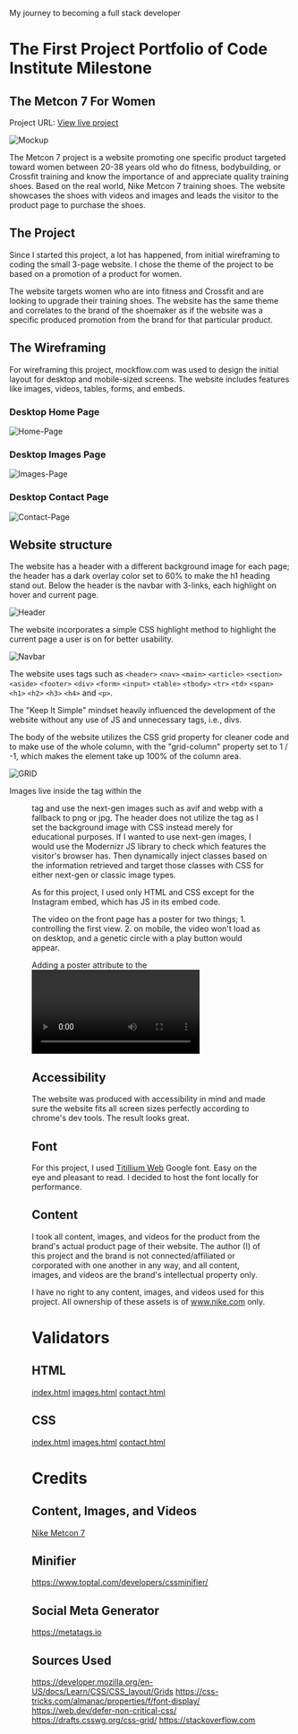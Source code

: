 My journey to becoming a full stack developer
# The First Project Portfolio of Code Institute Milestone

## The Metcon 7 For Women

Project URL: [View live project](https://mtraveller.github.io/mt-product-promo/index.html "The Website")

![Mockup](https://github.com/MTraveller/mt-product-promo/blob/cf7fca20041fcb57f4034bf3fd174c1e5b3d7fd1/rm-img/the-metcon-7-website-mockup.jpg)

The Metcon 7 project is a website promoting one specific product targeted toward women between 20-38 years old who do fitness, bodybuilding, or Crossfit training and know the importance of and appreciate quality training shoes. Based on the real world, Nike Metcon 7 training shoes. The website showcases the shoes with videos and images and leads the visitor to the product page to purchase the shoes.

## The Project

Since I started this project, a lot has happened, from initial wireframing to coding the small 3-page website. I chose the theme of the project to be based on a promotion of a product for women.

The website targets women who are into fitness and Crossfit and are looking to upgrade their training shoes. The website has the same theme and correlates to the brand of the shoemaker as if the website was a specific produced promotion from the brand for that particular product.

## The Wireframing

For wireframing this project, mockflow.com was used to design the initial layout for desktop and mobile-sized screens. The website includes features like images, videos, tables, forms, and embeds.

### Desktop Home Page
![Home-Page](https://github.com/MTraveller/mt-product-promo/blob/be61291ce2195e37904c28d619390553e126686a/rm-img/home-page.png)
### Desktop Images Page
![Images-Page](https://github.com/MTraveller/mt-product-promo/blob/be61291ce2195e37904c28d619390553e126686a/rm-img/images-page.png)
### Desktop Contact Page
![Contact-Page](https://github.com/MTraveller/mt-product-promo/blob/be61291ce2195e37904c28d619390553e126686a/rm-img/contact-page.png)

## Website structure

The website has a header with a different background image for each page; the header has a dark overlay color set to 60% to make the h1 heading stand out. Below the header is the navbar with 3-links, each highlight on hover and current page.

![Header](https://github.com/MTraveller/mt-product-promo/blob/cf7fca20041fcb57f4034bf3fd174c1e5b3d7fd1/rm-img/header.jpg)

The website incorporates a simple CSS highlight method to highlight the current page a user is on for better usability.

![Navbar](https://github.com/MTraveller/mt-product-promo/blob/cf7fca20041fcb57f4034bf3fd174c1e5b3d7fd1/rm-img/navbar.jpg)

The website uses tags such as `<header>` `<nav>` `<main>` `<article>` `<section>` `<aside>` `<footer>` `<div>` `<form>` `<input>` `<table>` `<tbody>` `<tr>` `<td>` `<span>` `<h1>` `<h2>` `<h3>` `<h4>` and `<p>`.

The "Keep It Simple" mindset heavily influenced the development of the website without any use of JS and unnecessary tags, i.e., divs.

The body of the website utilizes the CSS grid property for cleaner code and to make use of the whole column, with the "grid-column" property set to 1 / -1, which makes the element take up 100% of the column area.

![GRID](https://github.com/MTraveller/mt-product-promo/blob/cf7fca20041fcb57f4034bf3fd174c1e5b3d7fd1/rm-img/grid-element-100-percent.jpg)

Images live inside the <picture> tag within the <figure> tag and use the next-gen images such as avif and webp with a fallback to png or jpg. The header does not utilize the <picture> tag as I set the background image with CSS instead merely for educational purposes. If I wanted to use next-gen images, I would use the Modernizr JS library to check which features the visitor's browser has. Then dynamically inject classes based on the information retrieved and target those classes with CSS for either next-gen or classic image types.

As for this project, I used only HTML and CSS except for the Instagram embed, which has JS in its embed code.

The video on the front page has a poster for two things; 1. controlling the first view.
2. on mobile, the video won't load as on desktop, and a genetic circle with a play button would appear.

Adding a poster attribute to the <video> tag will fix this issue and show an image for all screens for consistency. The video on images.html does not have this issue because of the autoplay attribute set.

## Accessibility

The website was produced with accessibility in mind and made sure the website fits all screen sizes perfectly according to chrome's dev tools. The result looks great.

## Font

For this project, I used [Titillium Web](https://fonts.google.com/specimen/Titillium+Web?preview.text=Explorer%20The%20Nike%20Metcon%207%20Training%20Shoes&preview.text_type=custom#standard-styles) Google font. Easy on the eye and pleasant to read. I decided to host the font locally for performance.

## Content

I took all content, images, and videos for the product from the brand's actual product page of their website. The author (I) of this project and the brand is not connected/affiliated or corporated with one another in any way, and all content, images, and videos are the brand's intellectual property only.

I have no right to any content, images, and videos used for this project. All ownership of these assets is of www.nike.com only.

# Validators

## HTML

[index.html](https://validator.w3.org/nu/?doc=https%3A%2F%2Fmtraveller.github.io%2Fmt-product-promo%2Findex.html "https://validator.w3.org")
[images.html](https://validator.w3.org/nu/?doc=https%3A%2F%2Fmtraveller.github.io%2Fmt-product-promo%2Fimages.html "https://validator.w3.org")
[contact.html](https://validator.w3.org/nu/?doc=https%3A%2F%2Fmtraveller.github.io%2Fmt-product-promo%2Fcontact.html "https://validator.w3.org")

## CSS

[index.html](https://jigsaw.w3.org/css-validator/validator?uri=https%3A%2F%2Fmtraveller.github.io%2Fmt-product-promo%2Findex.html&profile=css3svg&usermedium=all&warning=1&vextwarning=&lang=en "https://jigsaw.w3.org")
[images.html](https://jigsaw.w3.org/css-validator/validator?uri=https%3A%2F%2Fmtraveller.github.io%2Fmt-product-promo%2Fimages.html&profile=css3svg&usermedium=all&warning=1&vextwarning=&lang=en "https://jigsaw.w3.org")
[contact.html](https://jigsaw.w3.org/css-validator/validator?uri=https%3A%2F%2Fmtraveller.github.io%2Fmt-product-promo%2Fcontact.html&profile=css3svg&usermedium=all&warning=1&vextwarning=&lang=en "https://jigsaw.w3.org")

# Credits

## Content, Images, and Videos

[Nike Metcon 7](https://www.nike.com/t/metcon-7-womens-training-shoes-MjdMQM/CZ8280-515 "Product Page")

## Minifier

https://www.toptal.com/developers/cssminifier/

## Social Meta Generator

https://metatags.io

## Sources Used

https://developer.mozilla.org/en-US/docs/Learn/CSS/CSS_layout/Grids
https://css-tricks.com/almanac/properties/f/font-display/
https://web.dev/defer-non-critical-css/
https://drafts.csswg.org/css-grid/
https://stackoverflow.com